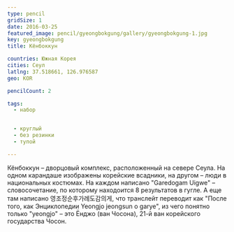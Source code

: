 ```yaml
---
type: pencil
gridSize: 1
date: 2016-03-25
featured_image: pencil/gyeongbokgung/gallery/gyeongbokgung-1.jpg
key: gyeongbokgung
title: Кёнбоккун

countries: Южная Корея
cities: Сеул
latlng: 37.518661, 126.976587
geo: KOR

pencilCount: 2

tags:
  - набор


  - круглый
  - без резинки
  - тупой

---
```


Кёнбоккун – дворцовый комплекс, расположенный на севере Сеула. На одном карандаше изображены корейские всадники, на другом – люди в национальных костюмах. На каждом написано "Garedogam Uigwe" – словосочетание, по которому находоится 8 результатов в гугле. А еще там написано 영조정순후가례도감의게, что транслейт переводит как "После того, как Энциклопедии Yeongjo jeongsun о garye", из чего понятно только "yeongjo" – это Ёнджо (ван Чосона), 21-й ван корейского государства Чосон.
